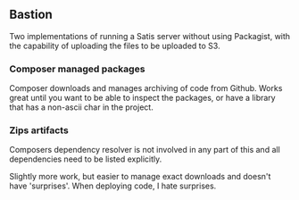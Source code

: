 ## Bastion


Two implementations of running a Satis server without using Packagist, with the capability of uploading the files to be uploaded to S3.


### Composer managed packages

Composer downloads and manages archiving of code from Github. Works great until you want to be able to inspect the packages, or have a library that has a non-ascii char in the project.

### Zips artifacts

Composers dependency resolver is not involved in any part of this and all dependencies need to be listed explicitly.

Slightly more work, but easier to manage exact downloads and doesn't have 'surprises'. When deploying code, I hate surprises.


